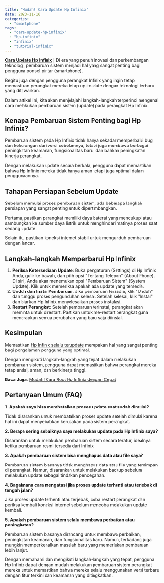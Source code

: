 ```yaml
---
title: "Mudah! Cara Update Hp Infinix"
date: 2023-11-16
categories: 
  - "smartphone"
tags: 
  - "cara-update-hp-infinix"
  - "hp-infinix"
  - "infinix"
  - "tutorial-infinix"
---
```


[**Cara Update Hp Infinix**](https://ajiekusumadhany.com/cara-update-hp-infinix/) | Di era yang penuh inovasi dan perkembangan teknologi, pembaruan sistem menjadi hal yang sangat penting bagi pengguna ponsel pintar (smartphone).

Begitu juga dengan pengguna perangkat Infinix yang ingin tetap memastikan perangkat mereka tetap up-to-date dengan teknologi terbaru yang ditawarkan.

Dalam artikel ini, kita akan menjelajahi langkah-langkah terperinci mengenai cara melakukan pembaruan sistem (update) pada perangkat Hp Infinix.

## Kenapa Pembaruan Sistem Penting bagi Hp Infinix?

Pembaruan sistem pada Hp Infinix tidak hanya sekadar memperbaiki bug dan kekurangan dari versi sebelumnya, tetapi juga membawa berbagai peningkatan keamanan, fungsionalitas baru, dan bahkan peningkatan kinerja perangkat.

Dengan melakukan update secara berkala, pengguna dapat memastikan bahwa Hp Infinix mereka tidak hanya aman tetapi juga optimal dalam penggunaannya.

## Tahapan Persiapan Sebelum Update

Sebelum memulai proses pembaruan sistem, ada beberapa langkah persiapan yang sangat penting untuk dipertimbangkan.

Pertama, pastikan perangkat memiliki daya baterai yang mencukupi atau sambungkan ke sumber daya listrik untuk menghindari matinya proses saat sedang update.

Selain itu, pastikan koneksi internet stabil untuk mengunduh pembaruan dengan lancar.

## Langkah-langkah Memperbarui Hp Infinix

1. **Periksa Ketersediaan Update**: Buka pengaturan (Settings) di Hp Infinix Anda, gulir ke bawah, dan pilih opsi "Tentang Telepon" (About Phone). Di sini, Anda akan menemukan opsi "Pembaruan Sistem" (System Update). Klik untuk memeriksa apakah ada update yang tersedia.
2. **Unduh dan Instal Pembaruan**: Jika pembaruan tersedia, klik "Unduh" dan tunggu proses pengunduhan selesai. Setelah selesai, klik "Instal" dan biarkan Hp Infinix menyelesaikan proses instalasi.
3. **Restart Perangkat**: Setelah pembaruan terinstal, perangkat akan meminta untuk direstart. Pastikan untuk me-restart perangkat guna menerapkan semua perubahan yang baru saja diinstal.

## Kesimpulan

Memastikan [Hp Infinix selalu terupdate](https://ajiekusumadhany.com/cara-update-hp-infinix/) merupakan hal yang sangat penting bagi pengalaman pengguna yang optimal.

Dengan mengikuti langkah-langkah yang tepat dalam melakukan pembaruan sistem, pengguna dapat memastikan bahwa perangkat mereka tetap andal, aman, dan berkinerja tinggi.

**Baca Juga**: [Mudah! Cara Root Hp Infinix dengan Cepat](https://ajiekusumadhany.com/cara-root-hp-infinix/)

## Pertanyaan Umum (FAQ)

**1\. Apakah saya bisa membatalkan proses update saat sudah dimulai?**

Tidak disarankan untuk membatalkan proses update setelah dimulai karena hal ini dapat menyebabkan kerusakan pada sistem perangkat.

**2\. Berapa sering sebaiknya saya melakukan update pada Hp Infinix saya?**

Disarankan untuk melakukan pembaruan sistem secara teratur, idealnya ketika pembaruan resmi tersedia dari Infinix.

**3\. Apakah pembaruan sistem bisa menghapus data atau file saya?**

Pembaruan sistem biasanya tidak menghapus data atau file yang tersimpan di perangkat. Namun, disarankan untuk melakukan backup sebelum melakukan update sebagai tindakan pencegahan.

**4\. Bagaimana cara mengatasi jika proses update terhenti atau terjebak di tengah jalan?**

Jika proses update terhenti atau terjebak, coba restart perangkat dan periksa kembali koneksi internet sebelum mencoba melakukan update kembali.

**5\. Apakah pembaruan sistem selalu membawa perbaikan atau peningkatan?**

Pembaruan sistem biasanya dirancang untuk membawa perbaikan, peningkatan keamanan, dan fungsionalitas baru. Namun, terkadang juga mungkin memperkenalkan masalah baru yang memerlukan pembaruan lebih lanjut.

Dengan memahami dan mengikuti langkah-langkah yang tepat, pengguna Hp Infinix dapat dengan mudah melakukan pembaruan sistem perangkat mereka untuk memastikan bahwa mereka selalu menggunakan versi terbaru dengan fitur terkini dan keamanan yang ditingkatkan.

